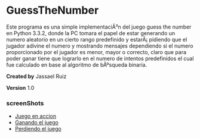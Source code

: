 GuessTheNumber
==============

Este programa es una simple implementaciÃ³n del juego guess the number en Python 3.3.2, donde la PC tomara el papel de estar generando un numero aleatorio en un cierto rango predefinido y estarÃ¡ pidiendo que el jugador adivine el numero y mostrando mensajes dependiendo si el numero proporcionado por el jugador es menor, mayor o correcto, claro que para poder ganar tiene que lograrlo en el numero de intentos predefinidos el cual fue calculado en base al algoritmo de bÃºsqueda binaria.

**Created by** Jassael Ruiz

**Version** 1.0

### screenShots
  * [Juego en accion](https://raw.github.com/Jars1991/GuessTheNumber/master/screenShots/jugando.PNG)
  * [Ganando el juego](https://raw.github.com/Jars1991/GuessTheNumber/master/screenShots/ganando.PNG)
  * [Perdiendo el juego](https://raw.github.com/Jars1991/GuessTheNumber/master/screenShots/perdiendo.PNG)
